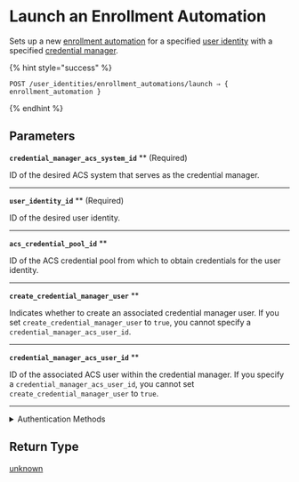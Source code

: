 # Launch an Enrollment Automation

Sets up a new [enrollment automation](https://docs.seam.co/latest/capability-guides/mobile-access-in-development/issuing-mobile-credentials-from-an-access-control-system) for a specified [user identity](https://docs.seam.co/latest/capability-guides/mobile-access-in-development/managing-mobile-app-user-accounts-with-user-identities#what-is-a-user-identity) with a specified [credential manager](https://docs.seam.co/latest/capability-guides/mobile-access-in-development/issuing-mobile-credentials-from-an-access-control-system).

{% hint style="success" %}
```
POST /user_identities/enrollment_automations/launch ⇒ { enrollment_automation }
```
{% endhint %}

## Parameters

**`credential_manager_acs_system_id`** ** (Required)

ID of the desired ACS system that serves as the credential manager.

---

**`user_identity_id`** ** (Required)

ID of the desired user identity.

---

**`acs_credential_pool_id`** **

ID of the ACS credential pool from which to obtain credentials for the user identity.

---

**`create_credential_manager_user`** **

Indicates whether to create an associated credential manager user. If you set `create_credential_manager_user` to `true`, you cannot specify a `credential_manager_acs_user_id`.

---

**`credential_manager_acs_user_id`** **

ID of the associated ACS user within the credential manager. If you specify a `credential_manager_acs_user_id`, you cannot set `create_credential_manager_user` to `true`.

---


<details>

<summary>Authentication Methods</summary>

- API key
- Personal access token
  <br>Must also include the `seam-workspace` header in the request.
</details>

## Return Type

[unknown](./)
